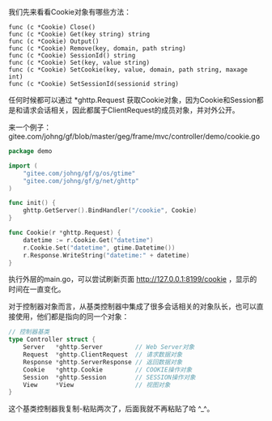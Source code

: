 我们先来看看Cookie对象有哪些方法：

    func (c *Cookie) Close()
    func (c *Cookie) Get(key string) string
    func (c *Cookie) Output()
    func (c *Cookie) Remove(key, domain, path string)
    func (c *Cookie) SessionId() string
    func (c *Cookie) Set(key, value string)
    func (c *Cookie) SetCookie(key, value, domain, path string, maxage int)
    func (c *Cookie) SetSessionId(sessionid string)
    
任何时候都可以通过 *ghttp.Request 获取Cookie对象，因为Cookie和Session都是和请求会话相关，因此都属于ClientRequest的成员对象，并对外公开。

来一个例子：
gitee.com/johng/gf/blob/master/geg/frame/mvc/controller/demo/cookie.go
```go
package demo

import (
    "gitee.com/johng/gf/g/os/gtime"
    "gitee.com/johng/gf/g/net/ghttp"
)

func init() {
    ghttp.GetServer().BindHandler("/cookie", Cookie)
}

func Cookie(r *ghttp.Request) {
    datetime := r.Cookie.Get("datetime")
    r.Cookie.Set("datetime", gtime.Datetime())
    r.Response.WriteString("datetime:" + datetime)
}
```
执行外层的main.go，可以尝试刷新页面 http://127.0.0.1:8199/cookie ，显示的时间在一直变化。


对于控制器对象而言，从基类控制器中集成了很多会话相关的对象队长，也可以直接使用，他们都是指向的同一个对象：
```go
// 控制器基类
type Controller struct {
    Server   *ghttp.Server         // Web Server对象
    Request  *ghttp.ClientRequest  // 请求数据对象
    Response *ghttp.ServerResponse // 返回数据对象
    Cookie   *ghttp.Cookie         // COOKIE操作对象
    Session  *ghttp.Session        // SESSION操作对象
    View     *View                 // 视图对象
}
```

这个基类控制器我复制-粘贴两次了，后面我就不再粘贴了哈 ^_^。